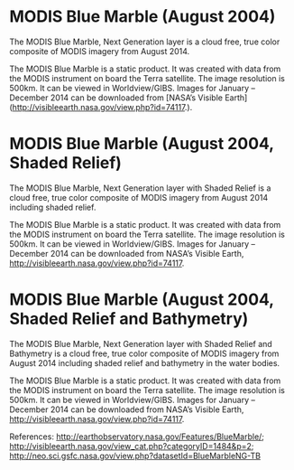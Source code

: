 # MODIS Blue Marble (August 2004)
The MODIS Blue Marble, Next Generation layer is a cloud free, true color composite of MODIS imagery from August 2014. 

The MODIS Blue Marble is a static product. It was created with data from the MODIS instrument on board the Terra satellite. The image resolution is 500km. It can be viewed in Worldview/GIBS. Images for January – December 2014 can be downloaded from [NASA’s Visible Earth] (http://visibleearth.nasa.gov/view.php?id=74117.). 

# MODIS Blue Marble (August 2004, Shaded Relief)
The MODIS Blue Marble, Next Generation layer with Shaded Relief is a cloud free, true color composite of MODIS imagery from August 2014 including shaded relief. 

The MODIS Blue Marble is a static product. It was created with data from the MODIS instrument on board the Terra satellite. The image resolution is 500km. It can be viewed in Worldview/GIBS. Images for January – December 2014 can be downloaded from NASA’s Visible Earth, http://visibleearth.nasa.gov/view.php?id=74117. 

# MODIS Blue Marble (August 2004, Shaded Relief and Bathymetry)
The MODIS Blue Marble, Next Generation layer with Shaded Relief and Bathymetry is a cloud free, true color composite of MODIS imagery from August 2014 including shaded relief and bathymetry in the water bodies. 

The MODIS Blue Marble is a static product. It was created with data from the MODIS instrument on board the Terra satellite. The image resolution is 500km. It can be viewed in Worldview/GIBS. Images for January – December 2014 can be downloaded from NASA’s Visible Earth, http://visibleearth.nasa.gov/view.php?id=74117. 

References: http://earthobservatory.nasa.gov/Features/BlueMarble/; http://visibleearth.nasa.gov/view_cat.php?categoryID=1484&p=2; http://neo.sci.gsfc.nasa.gov/view.php?datasetId=BlueMarbleNG-TB
